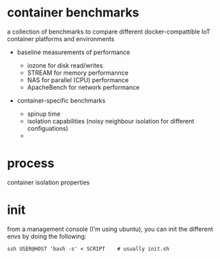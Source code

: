 # container benchmarks

a collection of benchmarks to compare different docker-compattible IoT container platforms and environments

- baseline measurements of performance
    - iozone for disk read/writes
    - STREAM for memory performannce
    - NAS for parallel (CPU) performance
    - ApacheBench for network performance


- container-specific benchmarks
    - spinup time
    - isolation capabilities (noisy neighbour isolation for different configuations)
    - 


# process


container isolation properties




# init
from a management console (I'm using ubuntu), you can init the different envs by doing the following:

```
ssh USER@HOST 'bash -s' < SCRIPT    # usually init.sh
```